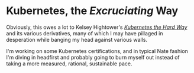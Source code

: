 # Kubernetes, the _Excruciating_ Way

Obviously, this owes a lot to Kelsey Hightower's [_Kubernetes the Hard Way_](https://github.com/kelseyhightower/kubernetes-the-hard-way) and its various derivatives, many of which I may have pillaged in desperation while banging my head against various walls.

I'm working on some Kubernetes certifications, and in typical Nate fashion I'm diving in headfirst and probably going to burn myself out instead of taking a more measured, rational, sustainable pace.

